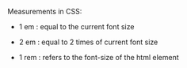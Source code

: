 Measurements in CSS:

- 1 em : equal to the current font size  
- 2 em : equal to 2 times of current font size

- 1 rem : refers to the font-size of the html element